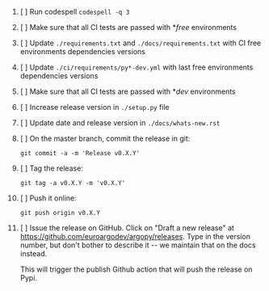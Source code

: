 1. [ ] Run codespell ``codespell -q 3``

2. [ ] Make sure that all CI tests are passed with **free* environments

3. [ ] Update ``./requirements.txt`` and ``./docs/requirements.txt`` with CI free environments dependencies versions

4. [ ] Update ``./ci/requirements/py*-dev.yml`` with last free environments dependencies versions

5. [ ] Make sure that all CI tests are passed with **dev* environments

6. [ ] Increase release version in ``./setup.py`` file

7. [ ] Update date and release version in ``./docs/whats-new.rst``

8. [ ] On the master branch, commit the release in git:

      ```git commit -a -m 'Release v0.X.Y'```

9. [ ] Tag the release:

      ```git tag -a v0.X.Y -m 'v0.X.Y'```

10. [ ] Push it online:

       ```git push origin v0.X.Y```

11. [ ] Issue the release on GitHub. Click on "Draft a new release" at
     https://github.com/euroargodev/argopy/releases. Type in the version number, but
     don't bother to describe it -- we maintain that on the docs instead.
    
     This will trigger the publish Github action that will push the release on Pypi.